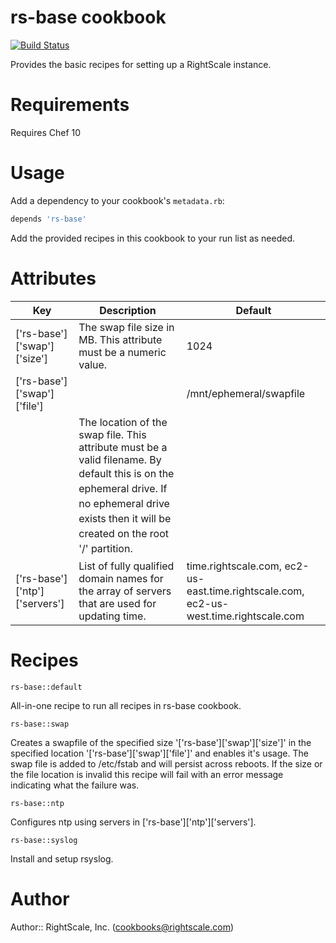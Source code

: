# rs-base cookbook

[![Build Status](https://travis-ci.org/rightscale-cookbooks/rs-base.png?branch=master)](https://travis-ci.org/rightscale-cookbooks/rs-base)

Provides the basic recipes for setting up a RightScale instance.

# Requirements

Requires Chef 10

# Usage

Add a dependency to your cookbook's `metadata.rb`:

```ruby
depends 'rs-base'
```

Add the provided recipes in this cookbook to your run list as needed.

# Attributes

| Key                           | Description                                                                                                                                                                                                                                                                             | Default                                                                               |
|-------------------------------|-----------------------------------------------------------------------------------------------------------------------------------------------------------------------------------------------------------------------------------------------------------------------------------------|---------------------------------------------------------------------------------------|
| ['rs-base']['swap']['size']   | The swap file size in MB.  This attribute must be a numeric value.                                                                                                                                                                                                                      | 1024                                                                                  |
| ['rs-base']['swap']['file']   |                                                                                                                                                                                                                                                                                         | /mnt/ephemeral/swapfile                                                               |
|                               | The location of the swap file.  This attribute must be a valid filename.  By default <span style="line-height: 1.5em;">this is on the ephemeral drive.  If no ephemeral drive exists then it will be created </span><span style="line-height: 1.5em;">on the root '/' partition.</span> |                                                                                       |
| ['rs-base']['ntp']['servers'] | List of fully qualified domain names for the array of servers that are used for updating time.                                                                                                                                                                                          | time.rightscale.com, ec2-us-east.time.rightscale.com, ec2-us-west.time.rightscale.com |

# Recipes

`rs-base::default`

All-in-one recipe to run all recipes in rs-base cookbook.

`rs-base::swap`

Creates a swapfile of the specified size '['rs-base']['swap']['size']' in the
specified location '['rs-base']['swap']['file']' and enables it's usage.
The swap file is added to /etc/fstab and will persist across reboots.  If the size or the
file location is invalid this recipe will fail with an error message indicating what the
failure was.

`rs-base::ntp`

Configures ntp using servers in ['rs-base']['ntp']['servers'].

`rs-base::syslog`

Install and setup rsyslog.

# Author

Author:: RightScale, Inc. (<cookbooks@rightscale.com>)
